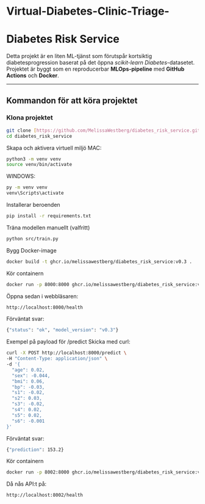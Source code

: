 ﻿# Virtual-Diabetes-Clinic-Triage-

# Diabetes Risk Service

Detta projekt är en liten ML-tjänst som förutspår kortsiktig diabetesprogression baserat på det öppna *scikit-learn Diabetes*-datasetet.  
Projektet är byggt som en reproducerbar **MLOps-pipeline** med **GitHub Actions** och **Docker**.

---

## Kommandon för att köra projektet

### Klona projektet
```bash
git clone [https://github.com/MelissaWestberg/diabetes_risk_service.git](https://github.com/Satre03/virtual-diabetes-clinic-triage.git)
cd diabetes_risk_service
```

Skapa och aktivera virtuell miljö
MAC:
```bash
python3 -m venv venv
source venv/bin/activate 
```

WINDOWS:
``` bash
py -m venv venv
venv\Scripts\activate
```
Installerar beroenden

```bash
pip install -r requirements.txt
```
Träna modellen manuellt (valfritt)
```bash
python src/train.py
```
Bygg Docker-image
```bash
docker build -t ghcr.io/melissawestberg/diabetes_risk_service:v0.3 .
```
Kör containern
```bash
docker run -p 8000:8000 ghcr.io/melissawestberg/diabetes_risk_service:v0.3
```
Öppna sedan i webbläsaren:
```bash
http://localhost:8000/health
```

Förväntat svar:
```bash
{"status": "ok", "model_version": "v0.3"}
```


Exempel på payload för /predict
Skicka med curl:
```bash
curl -X POST http://localhost:8000/predict \
-H "Content-Type: application/json" \
-d '{
  "age": 0.02,
  "sex": -0.044,
  "bmi": 0.06,
  "bp": -0.03,
  "s1": -0.02,
  "s2": 0.03,
  "s3": -0.02,
  "s4": 0.02,
  "s5": 0.02,
  "s6": -0.001
}'
```
Förväntat svar:
```bash
{"prediction": 153.2}
```
Kör containern
```bash
docker run -p 8002:8000 ghcr.io/melissawestberg/diabetes_risk_service:v0.3
```
Då nås API:t på:
```bash
http://localhost:8002/health
```

